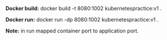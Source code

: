
**Docker build:**
    docker build -t 8080:1002 kubernetespractice:v1 .

**Docker run:**
    docker run -dp 8080:1002 kubernetespractice:v1 .

**Note:** in run mapped container port to application port.